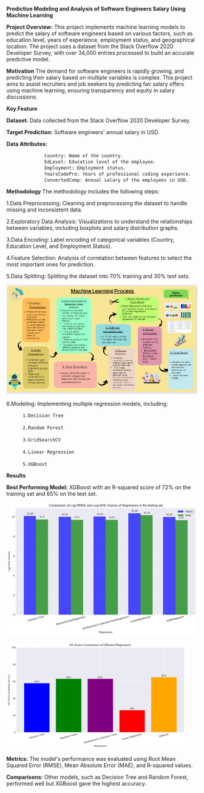 ******Predictive Modeling and Analysis of Software Engineers Salary Using Machine Learning******

****Project Overview:****
This project implements machine learning models to predict the salary of software engineers based on various factors, such as education level, years of experience, employment status, and geographical location. The project uses a dataset from the Stack Overflow 2020 Developer Survey, with over 34,000 entries processed to build an accurate predictive model.

****Motivation****
The demand for software engineers is rapidly growing, and predicting their salary based on multiple variables is complex. This project aims to assist recruiters and job seekers by predicting fair salary offers using machine learning, ensuring transparency and equity in salary discussions.

****Key Feature****

**Dataset:** Data collected from the Stack Overflow 2020 Developer Survey.

**Target Prediction:** Software engineers' annual salary in USD.

**Data Attributes:**

                  Country: Name of the country.
                  EdLevel: Education level of the employee.
                  Employment: Employment status.
                  YearsCodePro: Years of professional coding experience.
                  ConvertedComp: Annual salary of the employees in USD.


****Methodology****
The methodology includes the following steps:

1.Data Preprocessing: Cleaning and preprocessing the dataset to handle missing and inconsistent data.

2.Exploratory Data Analysis: Visualizations to understand the relationships between variables, including boxplots and salary distribution graphs.

3.Data Encoding: Label encoding of categorical variables (Country, Education Level, and Employment Status).

4.Feature Selection: Analysis of correlation between features to select the most important ones for prediction.

5.Data Splitting: Splitting the dataset into 70% training and 30% test sets.

![Project Screenshot](methodo.png)


6.Modeling: Implementing multiple regression models, including:

          1.Decision Tree
          
          2.Random Forest
          
          3.GridSearchCV
          
          4.Linear Regression
          
          5.XGBoost
          
          
****Results****

**Best Performing Model:** XGBoost with an R-squared score of 72% on the training set and 65% on the test set.

![Project Screenshot](file1.png)

![Project Screenshot](file2.png)

**Metrics:** The model's performance was evaluated using Root Mean Squared Error (RMSE), Mean Absolute Error (MAE), and R-squared values.

**Comparisons:** Other models, such as Decision Tree and Random Forest, performed well but XGBoost gave the highest accuracy.
